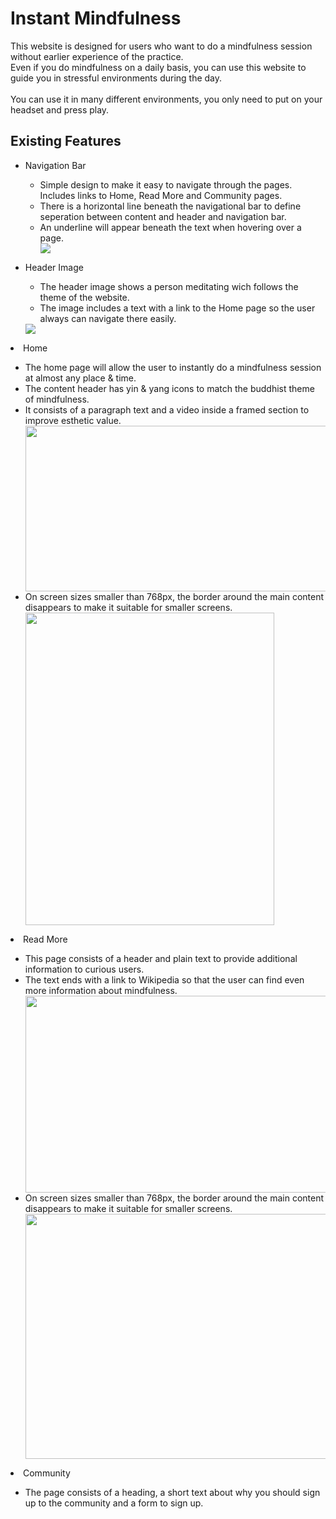 # Instant Mindfulness
This website is designed for users who want to do a mindfulness session without earlier experience of the practice.
<br>
Even if you do mindfulness on a daily basis, you can use this website to guide you in stressful environments during the day.
<br><br>
You can use it in many different environments, you only need to put on your headset and press play.
## Existing Features

<ul>
<li>Navigation Bar</li>
<ul>
<li>Simple design to make it easy to navigate through the pages. Includes links to Home, Read More and Community pages.</li>
<li>There is a horizontal line beneath the navigational bar to define seperation between content and header and navigation bar.</li>
<li>An underline will appear beneath the text when hovering over a page.</li>
<img src="https://i.imgur.com/110OtEB.png">
</ul>
</ul>
<ul>
<li>Header Image</li>
<ul><li>The header image shows a person meditating wich follows the theme of the website.</li>
<li>The image includes a text with a link to the Home page so the user always can navigate there easily.</li>
</ul>
<img src="https://i.imgur.com/Pw1fBXE.png">
</ul>
<li>Home</li>
<ul>
<li>The home page will allow the user to instantly do a mindfulness session at almost any place & time.</li>
<li>The content header has yin & yang icons to match the buddhist theme of mindfulness.</li>
<li>It consists of a paragraph text and a video inside a framed section to improve esthetic value.</li>
<img src="https://i.imgur.com/q3sp6EL.png" height="265" width="500">
<li>On screen sizes smaller than 768px, the border around the main content disappears to make it suitable
for smaller screens.</li>
<img src="https://i.imgur.com/Pman1Gy.png" height="500" width="398">
</ul>
<li>Read More</li>
<ul>
<li>This page consists of a header and plain text to provide additional information to curious users.</li>
<li>The text ends with a link to Wikipedia so that the user can find even more information about mindfulness.</li>
<img src="https://i.imgur.com/5dhpjsV.png" height="315" width="500">
<li>On screen sizes smaller than 768px, the border around the main content disappears to make it suitable for smaller screens.</li>
<img src="https://i.imgur.com/XjqwIFp.png" height="392" width="500">
</ul>
<li>Community</li>
<ul>
<li>The page consists of a heading, a short text about why you should sign up to the community and a form to sign up.</li>
</ul>
</ul>


## 